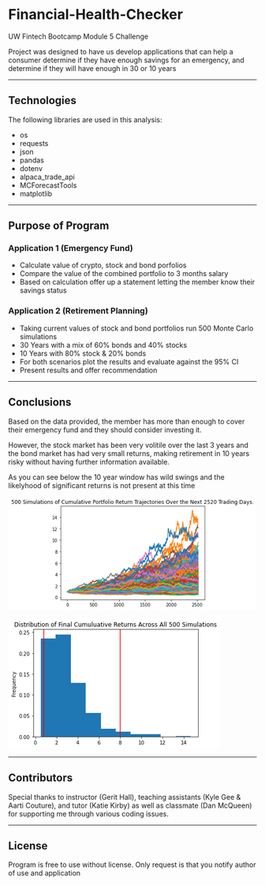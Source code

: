 # Financial-Health-Checker
UW Fintech Bootcamp Module 5 Challenge  
  
Project was designed to have us develop applications that can help a consumer determine if they have enough savings for an emergency, and determine if they will have enough in 30 or 10 years

---

## Technologies

The following libraries are used in this analysis:  
  
  *  os  
  *  requests   
  *  json  
  *  pandas  
  *  dotenv  
  *  alpaca_trade_api  
  *  MCForecastTools
  *  matplotlib
  
---

## Purpose of Program

### Application 1 (Emergency Fund)
  
  *  Calculate value of crypto, stock and bond porfolios  
  *  Compare the value of the combined portfolio to 3 months salary 
  *  Based on calculation offer up a statement letting the member know their savings status  
  
### Application 2 (Retirement Planning)  
  
  *  Taking current values of stock and bond portfolios run 500 Monte Carlo simulations   
  *  30 Years with a mix of 60% bonds and 40% stocks 
  *  10 Years with 80% stock & 20% bonds   
  *  For both scenarios plot the results and evaluate against the 95% CI
  *  Present results and offer recommendation

---

## Conclusions

Based on the data provided, the member has more than enough to cover their emergency fund and they should consider investing it.

However, the stock market has been very volitile over the last 3 years and the bond market has had very small returns, making retirement in 10 years risky without having further information available.

As you can see below the 10 year window has wild swings and the likelyhood of significant returns is not present at this time

![10 Year Monte Carlo](Images/MC_10yr_sim_plot.png)  



![10 Year Distribution](Images/MC_10yr_dist_plot.png)  



---

## Contributors

Special thanks to instructor (Gerit Hall), teaching assistants (Kyle Gee & Aarti Couture), and tutor (Katie Kirby) as well as classmate (Dan McQueen) for supporting me through various coding issues.

---

## License

Program is free to use without license.  Only request is that you notify author of use and application
